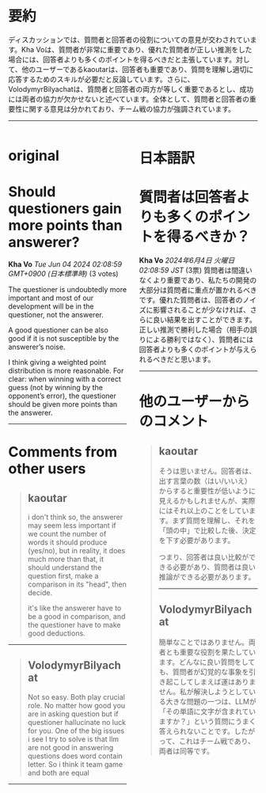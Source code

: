 # 要約 
ディスカッションでは、質問者と回答者の役割についての意見が交わされています。Kha Voは、質問者が非常に重要であり、優れた質問者が正しい推測をした場合には、回答者よりも多くのポイントを得るべきだと主張しています。対して、他のユーザーであるkaoutarは、回答者も重要であり、質問を理解し適切に応答するためのスキルが必要だと反論しています。さらに、VolodymyrBilyachatは、質問者と回答者の両方が等しく重要であるとし、成功には両者の協力が欠かせないと述べています。全体として、質問者と回答者の重要性に関する意見は分かれており、チーム戦の協力が強調されています。

---


<style>
.column-left{
  float: left;
  width: 47.5%;
  text-align: left;
}
.column-right{
  float: right;
  width: 47.5%;
  text-align: left;
}
.column-one{
  float: left;
  width: 100%;
  text-align: left;
}
</style>


<div class="column-left">

# original

# Should questioners gain more points than answerer?

**Kha Vo** *Tue Jun 04 2024 02:08:59 GMT+0900 (日本標準時)* (3 votes)

The questioner is undoubtedly more important and most of our development will be in the questioner, not the answerer.

A good questioner can be also good if it is not susceptible by the answerer’s noise. 

I think giving a weighted point distribution is more reasonable. For clear: when winning with a correct guess (not by winning by the opponent’s error), the questioner should be given more points than the answerer.



---

 # Comments from other users

> ## kaoutar
> 
> i don't think so, the answerer may seem less important if we count the number of words it should produce (yes/no), but in reality, it does much more than that, it should understand the question first, make a comparison in its "head", then decide.
> 
> it's like the answerer have to be a good in comparison, and the questioner have to make good deductions.
> 
> 
> 


---

> ## VolodymyrBilyachat
> 
> Not so easy. Both play crucial role. No matter how good you are in asking question but if questioner hallucinate no luck for you. One of the big issues i see I try to solve is that llm are not good in answering questions does word contain letter. So i think it team game and both are equal
> 
> 
> 


---



</div>
<div class="column-right">

# 日本語訳

# 質問者は回答者よりも多くのポイントを得るべきか？
**Kha Vo** *2024年6月4日 火曜日 02:08:59 JST* (3票)
質問者は間違いなくより重要であり、私たちの開発の大部分は質問者に重点が置かれるべきです。優れた質問者は、回答者のノイズに影響されることが少なければ、さらに良い結果を出すことができます。正しい推測で勝利した場合（相手の誤りによる勝利ではなく）、質問者には回答者よりも多くのポイントが与えられるべきだと思います。

---
# 他のユーザーからのコメント
> ## kaoutar
> 
> そうは思いません。回答者は、出す言葉の数（はい/いいえ）からすると重要性が低いように見えるかもしれませんが、実際にはそれ以上のことをしています。まず質問を理解し、それを「頭の中」で比較した後、決定を下す必要があります。  
> 
> つまり、回答者は良い比較ができる必要があり、質問者は良い推論ができる必要があります。  
> 
> ---
> ## VolodymyrBilyachat
> 
> 簡単なことではありません。両者とも重要な役割を果たしています。どんなに良い質問をしても、質問者が幻覚的な事象を引き起こしてしまえば運はありません。私が解決しようとしている大きな問題の一つは、LLMが「その単語に文字が含まれていますか？」という質問にうまく答えられないことです。したがって、これはチーム戦であり、両者は同等です。


</div>
